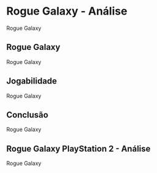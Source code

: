 ---
---

# Rogue Galaxy - Análise

Rogue Galaxy

## Rogue Galaxy

Rogue Galaxy

## Jogabilidade

Rogue Galaxy

## Conclusão

Rogue Galaxy

## Rogue Galaxy PlayStation 2 - Análise

Rogue Galaxy
